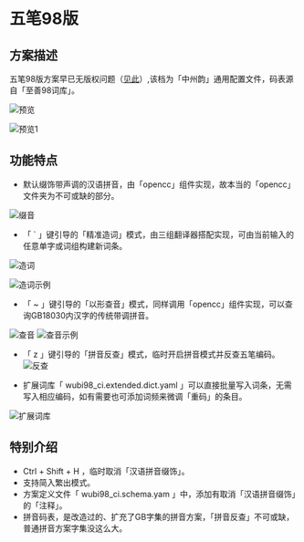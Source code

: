 # 五笔98版

## 方案描述

五笔98版方案早已无版权问题（[见此](https://github.com/yanhuacuo/98wubi-tables/blob/master/README.md)）,该档为「中州韵」通用配置文件，码表源自「至善98词库」。 

![预览](https://raw.githubusercontent.com/yanhuacuo/98WB/master/issues/%E9%A2%84%E8%A7%88.png)

![预览1](https://raw.githubusercontent.com/yanhuacuo/98WB/master/issues/%E9%A2%84%E8%A7%881.png)

## 功能特点

- 默认缀饰带声调的汉语拼音，由「opencc」组件实现，故本当的「opencc」文件夹为不可或缺的部分。

![缀音](https://raw.githubusercontent.com/yanhuacuo/98WB/master/issues/%E9%A2%84%E8%A7%882.png)

- 「 \` 」键引导的「精准造词」模式，由三组翻译器搭配实现，可由当前输入的任意单字或词组构建新词条。

![造词](https://raw.githubusercontent.com/yanhuacuo/98WB/master/issues/%E9%A2%84%E8%A7%883.png)

![造词示例 ](https://raw.githubusercontent.com/yanhuacuo/98WB/master/issues/%E9%A2%84%E8%A7%886.png)

- 「 ~ 」键引导的「以形查音」模式，同样调用「opencc」组件实现，可以查询GB18030内汉字的传统带调拼音。

![查音](https://raw.githubusercontent.com/yanhuacuo/98WB/master/issues/%E9%A2%84%E8%A7%884.png)
![查音示例](https://raw.githubusercontent.com/yanhuacuo/98WB/master/issues/%E9%9F%B3.png)
- 「 z 」键引导的「拼音反查」模式，临时开启拼音模式并反查五笔编码。
![反查](https://raw.githubusercontent.com/yanhuacuo/98WB/master/issues/%E5%8F%8D%E6%9F%A5.png)

- 扩展词库「 wubi98_ci.extended.dict.yaml 」可以直接批量写入词条，无需写入相应编码，如有需要也可添加词频来微调「重码」的条目。

![扩展词库](https://raw.githubusercontent.com/yanhuacuo/98WB/master/issues/%E6%89%A9%E5%B1%95.png)

## 特别介绍

- Ctrl + Shift + H ，临时取消「汉语拼音缀饰」。
- 支持简入繁出模式。
- 方案定义文件「 wubi98_ci.schema.yam 」中，添加有取消「汉语拼音缀饰」的「注释」。
- 拼音码表，是改造过的、扩充了GB字集的拼音方案，「拼音反查」不可或缺，普通拼音方案字集没这么大。
